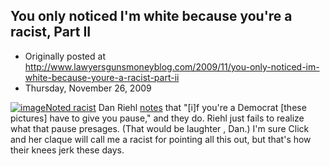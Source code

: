 ## You only noticed I'm white because you're a racist, Part II

 * Originally posted at http://www.lawyersgunsmoneyblog.com/2009/11/you-only-noticed-im-white-because-youre-a-racist-part-ii
 * Thursday, November 26, 2009

[![image](http://photos-e.ak.fbcdn.net/hphotos-ak-snc3/hs051.snc3/13832\_188652893587\_24718773587\_2870915\_2124330\_n.jpg)](http://photos-e.ak.fbcdn.net/hphotos-ak-snc3/hs051.snc3/13832\_188652893587\_24718773587\_2870915\_2124330\_n.jpg)[Noted racist](http://acephalous.typepad.com/acephalous/2009/11/dan-riehl-still-a-racist-only-now-a-homophobic-one.html) Dan Riehl [notes](http://www.riehlworldview.com/carnivorous\_conservative/2009/11/sarah-palin-pics-spell-trouble-for-democrats.html) that "[i]f you're a Democrat [these pictures] have to give you pause," and they do.  Riehl just fails to realize what that pause presages.  (That would be 
laughter
, Dan.)  I'm sure Click and her claque will call me a racist for pointing all this out, but that's how their knees jerk these days.